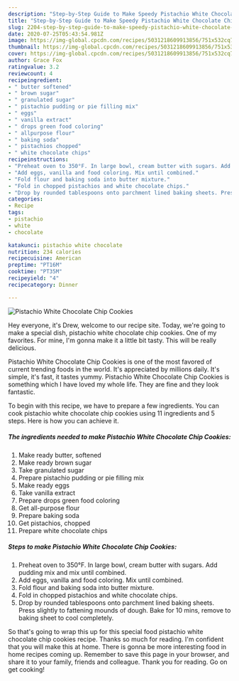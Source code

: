 ```yaml
---
description: "Step-by-Step Guide to Make Speedy Pistachio White Chocolate Chip Cookies"
title: "Step-by-Step Guide to Make Speedy Pistachio White Chocolate Chip Cookies"
slug: 2204-step-by-step-guide-to-make-speedy-pistachio-white-chocolate-chip-cookies
date: 2020-07-25T05:43:54.981Z
image: https://img-global.cpcdn.com/recipes/5031218609913856/751x532cq70/pistachio-white-chocolate-chip-cookies-recipe-main-photo.jpg
thumbnail: https://img-global.cpcdn.com/recipes/5031218609913856/751x532cq70/pistachio-white-chocolate-chip-cookies-recipe-main-photo.jpg
cover: https://img-global.cpcdn.com/recipes/5031218609913856/751x532cq70/pistachio-white-chocolate-chip-cookies-recipe-main-photo.jpg
author: Grace Fox
ratingvalue: 3.2
reviewcount: 4
recipeingredient:
- " butter softened"
- " brown sugar"
- " granulated sugar"
- " pistachio pudding or pie filling mix"
- " eggs"
- " vanilla extract"
- " drops green food coloring"
- " allpurpose flour"
- " baking soda"
- " pistachios chopped"
- " white chocolate chips"
recipeinstructions:
- "Preheat oven to 350°F. In large bowl, cream butter with sugars. Add pudding mix and mix until combined."
- "Add eggs, vanilla and food coloring. Mix until combined."
- "Fold flour and baking soda into butter mixture."
- "Fold in chopped pistachios and white chocolate chips."
- "Drop by rounded tablespoons onto parchment lined baking sheets. Press slightly to fattening mounds of dough. Bake for 10 mins, remove to baking sheet to cool completely."
categories:
- Recipe
tags:
- pistachio
- white
- chocolate

katakunci: pistachio white chocolate 
nutrition: 234 calories
recipecuisine: American
preptime: "PT16M"
cooktime: "PT35M"
recipeyield: "4"
recipecategory: Dinner

---
```



![Pistachio White Chocolate Chip Cookies](https://img-global.cpcdn.com/recipes/5031218609913856/751x532cq70/pistachio-white-chocolate-chip-cookies-recipe-main-photo.jpg)

Hey everyone, it's Drew, welcome to our recipe site. Today, we're going to make a special dish, pistachio white chocolate chip cookies. One of my favorites. For mine, I'm gonna make it a little bit tasty. This will be really delicious.



Pistachio White Chocolate Chip Cookies is one of the most favored of current trending foods in the world. It's appreciated by millions daily. It's simple, it's fast, it tastes yummy. Pistachio White Chocolate Chip Cookies is something which I have loved my whole life. They are fine and they look fantastic.


To begin with this recipe, we have to prepare a few ingredients. You can cook pistachio white chocolate chip cookies using 11 ingredients and 5 steps. Here is how you can achieve it.

<!--inarticleads1-->

##### The ingredients needed to make Pistachio White Chocolate Chip Cookies:

1. Make ready  butter, softened
1. Make ready  brown sugar
1. Take  granulated sugar
1. Prepare  pistachio pudding or pie filling mix
1. Make ready  eggs
1. Take  vanilla extract
1. Prepare  drops green food coloring
1. Get  all-purpose flour
1. Prepare  baking soda
1. Get  pistachios, chopped
1. Prepare  white chocolate chips




<!--inarticleads2-->

##### Steps to make Pistachio White Chocolate Chip Cookies:

1. Preheat oven to 350°F. In large bowl, cream butter with sugars. Add pudding mix and mix until combined.
1. Add eggs, vanilla and food coloring. Mix until combined.
1. Fold flour and baking soda into butter mixture.
1. Fold in chopped pistachios and white chocolate chips.
1. Drop by rounded tablespoons onto parchment lined baking sheets. Press slightly to fattening mounds of dough. Bake for 10 mins, remove to baking sheet to cool completely.




So that's going to wrap this up for this special food pistachio white chocolate chip cookies recipe. Thanks so much for reading. I'm confident that you will make this at home. There is gonna be more interesting food in home recipes coming up. Remember to save this page in your browser, and share it to your family, friends and colleague. Thank you for reading. Go on get cooking!
